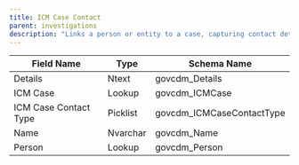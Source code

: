 ```yaml
---
title: ICM Case Contact
parent: investigations
description: "Links a person or entity to a case, capturing contact details and type of involvement."
---
```


| Field Name             | Type     | Schema Name               |
|------------------------|----------|--------------------------|
| Details                | Ntext    | govcdm_Details           |
| ICM Case               | Lookup   | govcdm_ICMCase           |
| ICM Case Contact Type  | Picklist | govcdm_ICMCaseContactType|
| Name                   | Nvarchar | govcdm_Name              |
| Person                 | Lookup   | govcdm_Person            |

